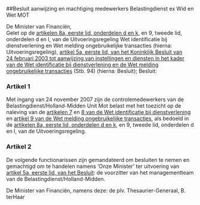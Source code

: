 <meta http-equiv='Content-Type' content='text/html; charset=utf-8' />

##Besluit aanwijzing en machtiging medewerkers Belastingdienst ex Wid en Wet MOT

De Minister van Financiën,  
Gelet op de [artikelen 8a, eerste lid, onderdelen d en k](../../../../../../../../../../../../../ministeriele-regeling/uitvoeringsregeling/wet/identificatie/bij/dienstverlening/BWBR0006421/README.md), en 9, tweede lid, onderdelen d en l, van de Uitvoeringsregeling Wet identificatie bij dienstverlening en Wet melding ongebruikelijke transacties (hierna: Uitvoeringsregeling), [artikel 5a, eerste lid, van het Koninklijk Besluit van 24 februari 2003 tot aanwijzing van instellingen en diensten in het kader van de Wet identificatie bij dienstverlening en de Wet melding ongebruikelijke transacties](../../../../../../../../../../../../../KB/uitvoeringsbesluit/wet/melding/ongebruikelijke/transacties/en/wet/etc/BWBR0014748/README.md) (Stb. 94) (hierna: Besluit);
Besluit:    

### Artikel  1  

Met ingang van 24 november 2007 zijn de controlemedewerkers van de Belastingdienst/Holland-Midden Unit Mot belast met het toezicht op de naleving van de [artikelen 7](../../../../../../../../../../../../../wet/wet/identificatie/bij/dienstverlening/BWBR0006330/README.md) en [8 van de Wet identificatie bij dienstverlening](../../../../../../../../../../../../../wet/wet/identificatie/bij/dienstverlening/BWBR0006330/README.md) en [artikel 9 van de Wet melding ongebruikelijke transacties](../../../../../../../../../../../../../wet/wet/melding/ongebruikelijke/transacties/BWBR0006331/README.md), als bedoeld in de [artikelen 8a, eerste lid, onderdelen d en k](../../../../../../../../../../../../../ministeriele-regeling/uitvoeringsregeling/wet/identificatie/bij/dienstverlening/BWBR0006421/README.md), en 9, tweede lid, onderdelen d en l, van de Uitvoeringsregeling.  

### Artikel  2  

De volgende functionarissen zijn gemandateerd om besluiten te nemen en gemachtigd om te handelen namens ‘Onze Minister’ ter uitvoering van [artikel 5a, eerste lid, van het Besluit](../../../../../../../../../../../../../KB/uitvoeringsbesluit/wet/melding/ongebruikelijke/transacties/en/wet/etc/BWBR0014748/README.md): de voorzitter van het managementteam van de Belastingdienst/Holland-Midden.  

De 
Minister van Financiën, namens deze: de 
plv. Thesaurier-Generaal, 
B. terHaar   
